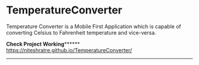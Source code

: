 # TemperatureConverter
Temperature Converter is a Mobile First Application which is capable of converting Celsius to Fahrenheit temperature and vice-versa.


******************************Check Project Working************************************
https://niteshratre.github.io/TemperatureConverter/
***************************************************************************************

